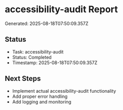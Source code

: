 # accessibility-audit Report

Generated: 2025-08-18T07:50:09.357Z

## Status
- Task: accessibility-audit
- Status: Completed
- Timestamp: 2025-08-18T07:50:09.357Z

## Next Steps
- Implement actual accessibility-audit functionality
- Add proper error handling
- Add logging and monitoring
